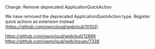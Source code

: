 Change: Remove deprecated ApplicationQuickAction

We have removed the deprecated ApplicationQuickAction type.
Register quick actions as extension instead (https://github.com/owncloud/web/pull/10102).

https://github.com/owncloud/web/pull/12686
https://github.com/owncloud/web/issues/7338
